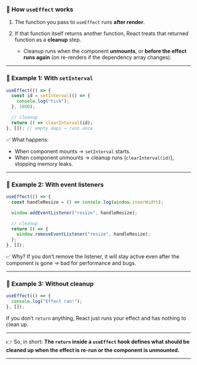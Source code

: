 

### 🔹 How `useEffect` works

1. The function you pass to `useEffect` runs **after render**.
2. If that function itself returns another function, React treats that returned function as a **cleanup** step.

   * Cleanup runs when the component **unmounts**, or **before the effect runs again** (on re-renders if the dependency array changes).

---

### 🔹 Example 1: With `setInterval`

```jsx
useEffect(() => {
  const id = setInterval(() => {
    console.log("tick");
  }, 1000);

  // cleanup
  return () => clearInterval(id);
}, []); // empty deps → runs once
```

✅ What happens:

* When component mounts → `setInterval` starts.
* When component unmounts → cleanup runs (`clearInterval(id)`), stopping memory leaks.

---

### 🔹 Example 2: With event listeners

```jsx
useEffect(() => {
  const handleResize = () => console.log(window.innerWidth);

  window.addEventListener("resize", handleResize);

  // cleanup
  return () => {
    window.removeEventListener("resize", handleResize);
  };
}, []);
```

✅ Why? If you don’t remove the listener, it will stay active even after the component is gone → bad for performance and bugs.

---

### 🔹 Example 3: Without cleanup

```jsx
useEffect(() => {
  console.log("Effect ran!");
}, []);
```

If you don’t `return` anything, React just runs your effect and has nothing to clean up.

---

👉 So, in short:
**The `return` inside a `useEffect` hook defines what should be cleaned up when the effect is re-run or the component is unmounted.**

---

